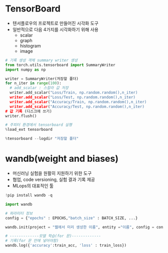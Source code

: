 # TensorBoard

* 텐서플로우의 프로젝트로 만들어진 시각화 도구
* 일반적으로 다음 4가지를 시각화하기 위해 사용
  * scalar 
  * graph
  * histogram
  * image

```python
# 기록 생성 객체 summary writer 생성
from torch.utils.tensorboard import SummaryWriter
import numpy as np

writer = SummaryWriter(저장할 폴더)
for n_iter in range(100):
  # add_scalar : 스칼라 값 저장
  writer.add_scalar("Loss/Train, np.random.random(),n_iter)
  writer.add_scalar("Loss/Test, np.random.random(),n_iter)
  writer.add_scalar("Accuracy/Train, np.random.random(),n_iter)
  writer.add_scalar("Accuracy/Test, np.random.random(),n_iter)
# 값 기록 (디스크에 쓰기)  
writer.flush()

# 주피터 환경에서 tensorboard 실행
%load_ext tensorboard

%tensorboard --logdir "저장할 폴더"
```

# wandb(weight and biases)
- 머신러닝 실험을 원활히 지원하기 위한 도구
- 협업, code versioning, 실험 결과 기록 제공
- MLops의 대표적인 툴

```python
!pip install wandb -q

import wandb

# 파라미터 정보
config = {"epochs" : EPOCHS,"batch_size" : BATCH_SIZE, ...}

wandb.init(project = "웹에서 미리 생성한 이름", entity ="이름", config = config)

# -------------모델 학습(for 문)-------------
# 기록(for 문 안에 넣어야함)
wandb.log({'accuracy':train_acc, 'loss' : train_loss})

```
